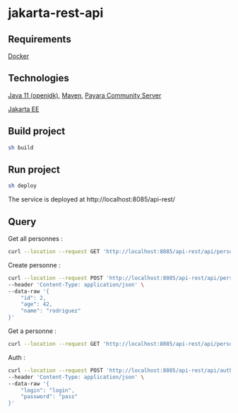 # jakarta-rest-api

## Requirements
[Docker](https://www.docker.com/)

## Technologies 
[Java 11 (openjdk)](https://openjdk.org/projects/jdk/11/), [Maven](https://maven.apache.org/), [Payara Community Server](https://www.payara.fish/downloads/payara-platform-community-edition/)

[Jakarta EE](https://jakarta.ee/)

## Build project
```bash
sh build
```

## Run project
```bash
sh deploy
```

The service is deployed at http://localhost:8085/api-rest/

## Query

Get all personnes : 
```bash
curl --location --request GET 'http://localhost:8085/api-rest/api/personnes/'
```

Create personne :
```bash
curl --location --request POST 'http://localhost:8085/api-rest/api/personnes/' \
--header 'Content-Type: application/json' \
--data-raw '{
    "id": 2,
    "age": 42,
    "name": "rodriguez"
}'
```

Get a personne :
```bash
curl --location --request GET 'http://localhost:8085/api-rest/api/personnes/0'
```

Auth :
```bash
curl --location --request POST 'http://localhost:8085/api-rest/api/auth' \
--header 'Content-Type: application/json' \
--data-raw '{
    "login": "login",
    "password": "pass"
}'
```